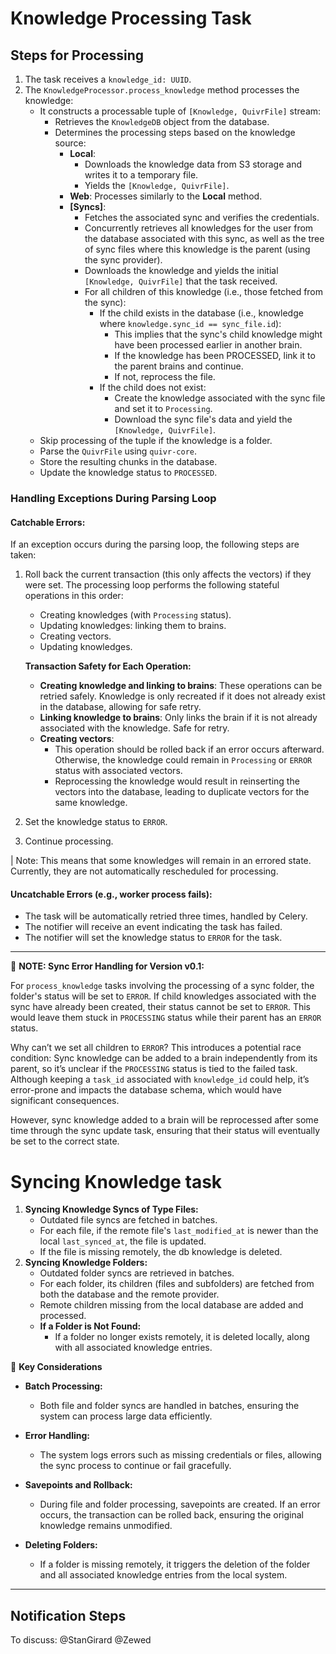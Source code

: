# Knowledge Processing Task

## Steps for Processing

1. The task receives a `knowledge_id: UUID`.
2. The `KnowledgeProcessor.process_knowledge` method processes the knowledge:
   - It constructs a processable tuple of `[Knowledge, QuivrFile]` stream:
     - Retrieves the `KnowledgeDB` object from the database.
     - Determines the processing steps based on the knowledge source:
       - **Local**:
         - Downloads the knowledge data from S3 storage and writes it to a temporary file.
         - Yields the `[Knowledge, QuivrFile]`.
       - **Web**: Processes similarly to the **Local** method.
       - **[Syncs]**:
         - Fetches the associated sync and verifies the credentials.
         - Concurrently retrieves all knowledges for the user from the database associated with this sync, as well as the tree of sync files where this knowledge is the parent (using the sync provider).
         - Downloads the knowledge and yields the initial `[Knowledge, QuivrFile]` that the task received.
         - For all children of this knowledge (i.e., those fetched from the sync):
           - If the child exists in the database (i.e., knowledge where `knowledge.sync_id == sync_file.id`):
             - This implies that the sync's child knowledge might have been processed earlier in another brain.
             - If the knowledge has been PROCESSED, link it to the parent brains and continue.
             - If not, reprocess the file.
           - If the child does not exist:
             - Create the knowledge associated with the sync file and set it to `Processing`.
             - Download the sync file's data and yield the `[Knowledge, QuivrFile]`.
   - Skip processing of the tuple if the knowledge is a folder.
   - Parse the `QuivrFile` using `quivr-core`.
   - Store the resulting chunks in the database.
   - Update the knowledge status to `PROCESSED`.

### Handling Exceptions During Parsing Loop

#### Catchable Errors:

If an exception occurs during the parsing loop, the following steps are taken:

1. Roll back the current transaction (this only affects the vectors) if they were set. The processing loop performs the following stateful operations in this order:

   - Creating knowledges (with `Processing` status).
   - Updating knowledges: linking them to brains.
   - Creating vectors.
   - Updating knowledges.

   **Transaction Safety for Each Operation:**

   - **Creating knowledge and linking to brains**: These operations can be retried safely. Knowledge is only recreated if it does not already exist in the database, allowing for safe retry.
   - **Linking knowledge to brains**: Only links the brain if it is not already associated with the knowledge. Safe for retry.
   - **Creating vectors**:
     - This operation should be rolled back if an error occurs afterward. Otherwise, the knowledge could remain in `Processing` or `ERROR` status with associated vectors.
     - Reprocessing the knowledge would result in reinserting the vectors into the database, leading to duplicate vectors for the same knowledge.

2. Set the knowledge status to `ERROR`.
3. Continue processing.

| Note: This means that some knowledges will remain in an errored state. Currently, they are not automatically rescheduled for processing.

#### Uncatchable Errors (e.g., worker process fails):

- The task will be automatically retried three times, handled by Celery.
- The notifier will receive an event indicating the task has failed.
- The notifier will set the knowledge status to `ERROR` for the task.

---

🔴 **NOTE: Sync Error Handling for Version v0.1:**

For `process_knowledge` tasks involving the processing of a sync folder, the folder's status will be set to `ERROR`. If child knowledges associated with the sync have already been created, their status cannot be set to `ERROR`. This would leave them stuck in `PROCESSING` status while their parent has an `ERROR` status.

Why can’t we set all children to `ERROR`? This introduces a potential race condition: Sync knowledge can be added to a brain independently from its parent, so it’s unclear if the `PROCESSING` status is tied to the failed task. Although keeping a `task_id` associated with `knowledge_id` could help, it’s error-prone and impacts the database schema, which would have significant consequences.

However, sync knowledge added to a brain will be reprocessed after some time through the sync update task, ensuring that their status will eventually be set to the correct state.

# Syncing Knowledge task

1. **Syncing Knowledge Syncs of Type Files:**
   - Outdated file syncs are fetched in batches.
   - For each file, if the remote file's `last_modified_at` is newer than the local `last_synced_at`, the file is updated.
   - If the file is missing remotely, the db knowledge is deleted.
2. **Syncing Knowledge Folders:**
   - Outdated folder syncs are retrieved in batches.
   - For each folder, its children (files and subfolders) are fetched from both the database and the remote provider.
   - Remote children missing from the local database are added and processed.
   - **If a Folder is Not Found:**
     - If a folder no longer exists remotely, it is deleted locally, along with all associated knowledge entries.

🔴 **Key Considerations**

- **Batch Processing:**

  - Both file and folder syncs are handled in batches, ensuring the system can process large data efficiently.

- **Error Handling:**

  - The system logs errors such as missing credentials or files, allowing the sync process to continue or fail gracefully.

- **Savepoints and Rollback:**

  - During file and folder processing, savepoints are created. If an error occurs, the transaction can be rolled back, ensuring the original knowledge remains unmodified.

- **Deleting Folders:**
  - If a folder is missing remotely, it triggers the deletion of the folder and all associated knowledge entries from the local system.

---

## Notification Steps

To discuss: @StanGirard @Zewed

